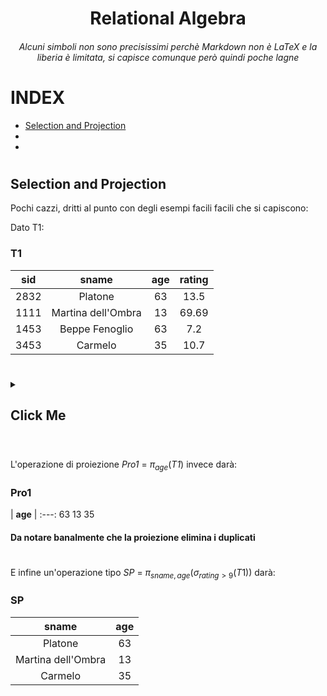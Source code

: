 # <center> Relational Algebra </center>

###### <center> Alcuni simboli non sono precisissimi perchè Markdown non è LaTeX e la liberia è limitata, si capisce comunque però quindi poche lagne

#
# INDEX

- [Selection and Projection](#selection-and-projection)
- []()
- []()

#

## Selection and Projection

Pochi cazzi, dritti al punto con degli esempi facili facili che si capiscono:

Dato T1:

### T1

| **sid** | **sname** | **age** | **rating** |
| :---: | :---: | :---: | :---: |
|2832|Platone|63|13.5|
|1111|Martina dell'Ombra|13|69.69|
|1453|Beppe Fenoglio|63|7.2|
|3453|Carmelo|35|10.7|

#

<details>

<summary><h2> Click Me </h2> </summary>

L'operazione di selezione *Sig1* = $\sigma_{age > 42}$(*T1*) darà:

### Sig1

| **sid** | **sname** | **age** | **rating** |
| :---: | :---: | :---: | :---: |
|2832|Platone|63|13.5|
|1453|Beppe Fenoglio|63|7.2|

</details>

#

L'operazione di proiezione *Pro1* = $\pi_{age}$(*T1*) invece darà:

### Pro1

| **age** | 
:---:
63
13
35
#### Da notare banalmente che la proiezione elimina i duplicati

#

E infine un'operazione tipo *SP* = $\pi_{sname,age}(\sigma_{rating>9}(T1))$ darà:

### SP

 **sname** | **age** | 
| :---: | :---: | 
|Platone|63|
|Martina dell'Ombra|13|
|Carmelo|35|